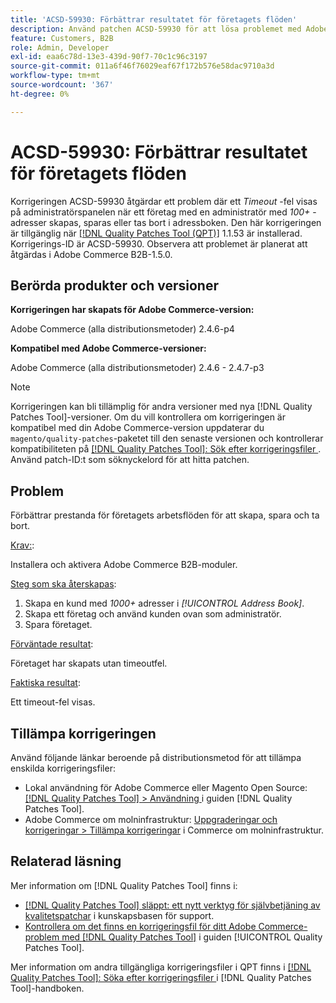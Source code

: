```yaml
---
title: 'ACSD-59930: Förbättrar resultatet för företagets flöden'
description: Använd patchen ACSD-59930 för att lösa problemet med Adobe Commerce där ett *Timeout*-fel visas på adminpanelen när du skapar, sparar eller tar bort ett företag med en administratör som har adressen * 100+* i adressboken.
feature: Customers, B2B
role: Admin, Developer
exl-id: eaa6c78d-13e3-439d-90f7-70c1c96c3197
source-git-commit: 011a6f46f76029eaf67f172b576e58dac9710a3d
workflow-type: tm+mt
source-wordcount: '367'
ht-degree: 0%

---
```


# ACSD-59930: Förbättrar resultatet för företagets flöden

Korrigeringen ACSD-59930 åtgärdar ett problem där ett *Timeout* -fel visas på administratörspanelen när ett företag med en administratör med *100+* -adresser skapas, sparas eller tas bort i adressboken. Den här korrigeringen är tillgänglig när [[!DNL Quality Patches Tool (QPT)]](https://experienceleague.adobe.com/en/docs/commerce-operations/tools/quality-patches-tool/quality-patches-tool-to-self-serve-quality-patches) 1.1.53 är installerad. Korrigerings-ID är ACSD-59930. Observera att problemet är planerat att åtgärdas i Adobe Commerce B2B-1.5.0.

## Berörda produkter och versioner

**Korrigeringen har skapats för Adobe Commerce-version:**

Adobe Commerce (alla distributionsmetoder) 2.4.6-p4

**Kompatibel med Adobe Commerce-versioner:**

Adobe Commerce (alla distributionsmetoder) 2.4.6 - 2.4.7-p3

>[!NOTE]
>
>Korrigeringen kan bli tillämplig för andra versioner med nya [!DNL Quality Patches Tool]-versioner. Om du vill kontrollera om korrigeringen är kompatibel med din Adobe Commerce-version uppdaterar du `magento/quality-patches`-paketet till den senaste versionen och kontrollerar kompatibiliteten på [[!DNL Quality Patches Tool]: Sök efter korrigeringsfiler ](https://experienceleague.adobe.com/tools/commerce-quality-patches/index.html). Använd patch-ID:t som söknyckelord för att hitta patchen.

## Problem

Förbättrar prestanda för företagets arbetsflöden för att skapa, spara och ta bort.

<u>Krav:</u>:

Installera och aktivera Adobe Commerce B2B-moduler.

<u>Steg som ska återskapas</u>:

1. Skapa en kund med *1000+* adresser i *[!UICONTROL Address Book]*.
1. Skapa ett företag och använd kunden ovan som administratör.
1. Spara företaget.

<u>Förväntade resultat</u>:

Företaget har skapats utan timeoutfel.

<u>Faktiska resultat</u>:

Ett timeout-fel visas.

## Tillämpa korrigeringen

Använd följande länkar beroende på distributionsmetod för att tillämpa enskilda korrigeringsfiler:

* Lokal användning för Adobe Commerce eller Magento Open Source: [[!DNL Quality Patches Tool] > Användning ](/help/tools/quality-patches-tool/usage.md) i guiden [!DNL Quality Patches Tool].
* Adobe Commerce om molninfrastruktur: [Uppgraderingar och korrigeringar > Tillämpa korrigeringar](https://experienceleague.adobe.com/docs/commerce-cloud-service/user-guide/develop/upgrade/apply-patches.html) i Commerce om molninfrastruktur.

## Relaterad läsning

Mer information om [!DNL Quality Patches Tool] finns i:

* [[!DNL Quality Patches Tool] släppt: ett nytt verktyg för självbetjäning av kvalitetspatchar](https://experienceleague.adobe.com/en/docs/commerce-operations/tools/quality-patches-tool/quality-patches-tool-to-self-serve-quality-patches) i kunskapsbasen för support.
* [Kontrollera om det finns en korrigeringsfil för ditt Adobe Commerce-problem med  [!DNL Quality Patches Tool]](/help/tools/quality-patches-tool/patches-available-in-qpt/check-patch-for-magento-issue-with-magento-quality-patches.md) i guiden [!UICONTROL Quality Patches Tool].


Mer information om andra tillgängliga korrigeringsfiler i QPT finns i [[!DNL Quality Patches Tool]: Söka efter korrigeringsfiler ](https://experienceleague.adobe.com/tools/commerce-quality-patches/index.html) i [!DNL Quality Patches Tool]-handboken.
